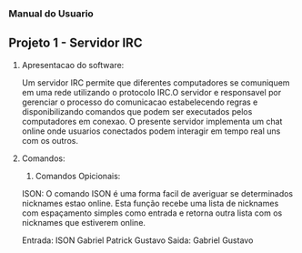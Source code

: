### Manual do Usuario

## Projeto 1 - Servidor IRC

1. Apresentacao do software:

    Um servidor IRC permite que diferentes computadores se comuniquem em uma rede utilizando o 
    protocolo IRC.O servidor e responsavel por gerenciar o processo do comunicacao estabelecendo
    regras e disponibilizando comandos que podem ser executados pelos computadores em conexao.
    O presente servidor implementa um chat online onde usuarios conectados podem interagir em 
    tempo real uns com os outros.

2. Comandos:

    1. Comandos Opicionais:
    
     ISON: O comando ISON é uma forma facil de averiguar se determinados nicknames estao online.
     Esta função recebe uma lista de nicknames com espaçamento simples como entrada e retorna 
     outra lista com os nicknames que estiverem online.
    
     >    
      Entrada: ISON Gabriel Patrick Gustavo 
      Saida:   Gabriel Gustavo
     >    